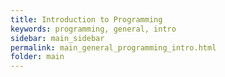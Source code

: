 ```yaml
---
title: Introduction to Programming
keywords: programming, general, intro
sidebar: main_sidebar
permalink: main_general_programming_intro.html
folder: main
---
```


